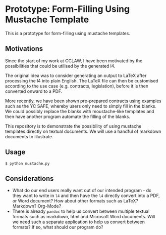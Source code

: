 # Prototype: Form-Filling Using Mustache Template

This is a prototype for form-filling using mustache templates.

## Motivations

Since the start of my work at CCLAW, I have been motivated by the possibilities that could be utilised by the generated l4.

The original idea was to consider generating an output to LaTeX after processing the l4 into plain English. The LaTeX file can then be customised according to the use case (e.g. contracts, legislation), before it is then converted onward to a PDF.

More recently, we have been shown pre-prepared contracts using examples such as the YC SAFE, whereby users only need to simply fill in the blanks. We could possibly replace the blanks with moustache-like templates and then have another program automate the filling of the blanks.

This repository is to demonstrate the possibility of using mustache templates directly on textual documents. We will use a handful of markdown documents to illustrate.

## Usage

```console
$ python mustache.py
```

## Considerations

- What do our end users really want out of our intended program - do they want to write in `l4` and then have the `l4` directly convert into a PDF, or Word document? How about other formats such as LaTeX? Markdown? Org-Mode?
- There is already `pandoc` to help us convert between multiple textual formats such as markdown, html and Microsoft Word documents. Will we need such a separate application to help us convert between formats? If so, what should our program do?
